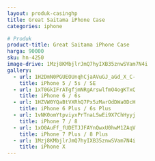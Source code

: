 ```yaml
---
layout: produk-casinghp
title: Great Saitama iPhone Case
categories: iphone

# Produk
product-title: Great Saitama iPhone Case
harga: 90000
sku: hn-4250
image-drive: 1Mzj8KMbjlrJmQ7hyIXB35znwSVam7N4i
gallery:
  - url: 1H2DmN0PGUEOUnqhCjaAVuGJ_aGd_X_C-
    title: iPhone 5 / 5s / SE
  - url: 1xT0GkIFrATgfjmNRgArswlfmO4ogKTxC
    title: iPhone 6 / 6s
  - url: 1HZVW0YQaBtVXRhQ7Px5zMarOdDWa0DcH
    title: iPhone 6 Plus / 6s Plus
  - url: 1vNK0omYtpviyxPrTnaLSwEi9X7ChHyyj
    title: iPhone 7 / 8
  - url: 1xO0AuFf_fUDETJJFAYnQwxU0hwM1ZAqV
    title: iPhone 7 Plus / 8 Plus
  - url: 1Mzj8KMbjlrJmQ7hyIXB35znwSVam7N4i
    title: iPhone X
---
```

